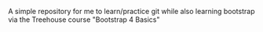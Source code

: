 A simple repository for me to learn/practice git while also learning bootstrap via the Treehouse course "Bootstrap 4 Basics"
